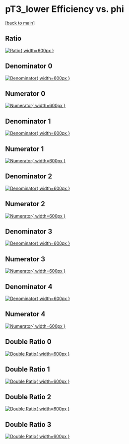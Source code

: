 # pT3_lower Efficiency vs. phi

[[back to main](./)]



## Ratio

[![Ratio](../mtv/var/pT3_lower_base_11_0_eff_phi.png){ width=600px }](../mtv/var/pT3_lower_base_11_0_eff_phi.pdf)

## Denominator 0

[![Denominator](../mtv/den/pT3_lower_base_11_0_eff_phi_den0.png){ width=600px }](../mtv/den/pT3_lower_base_11_0_eff_phi_den0.pdf)

## Numerator 0

[![Numerator](../mtv/num/pT3_lower_base_11_0_eff_phi_num0.png){ width=600px }](../mtv/num/pT3_lower_base_11_0_eff_phi_num0.pdf)

## Denominator 1

[![Denominator](../mtv/den/pT3_lower_base_11_0_eff_phi_den1.png){ width=600px }](../mtv/den/pT3_lower_base_11_0_eff_phi_den1.pdf)

## Numerator 1

[![Numerator](../mtv/num/pT3_lower_base_11_0_eff_phi_num1.png){ width=600px }](../mtv/num/pT3_lower_base_11_0_eff_phi_num1.pdf)

## Denominator 2

[![Denominator](../mtv/den/pT3_lower_base_11_0_eff_phi_den2.png){ width=600px }](../mtv/den/pT3_lower_base_11_0_eff_phi_den2.pdf)

## Numerator 2

[![Numerator](../mtv/num/pT3_lower_base_11_0_eff_phi_num2.png){ width=600px }](../mtv/num/pT3_lower_base_11_0_eff_phi_num2.pdf)

## Denominator 3

[![Denominator](../mtv/den/pT3_lower_base_11_0_eff_phi_den3.png){ width=600px }](../mtv/den/pT3_lower_base_11_0_eff_phi_den3.pdf)

## Numerator 3

[![Numerator](../mtv/num/pT3_lower_base_11_0_eff_phi_num3.png){ width=600px }](../mtv/num/pT3_lower_base_11_0_eff_phi_num3.pdf)

## Denominator 4

[![Denominator](../mtv/den/pT3_lower_base_11_0_eff_phi_den4.png){ width=600px }](../mtv/den/pT3_lower_base_11_0_eff_phi_den4.pdf)

## Numerator 4

[![Numerator](../mtv/num/pT3_lower_base_11_0_eff_phi_num4.png){ width=600px }](../mtv/num/pT3_lower_base_11_0_eff_phi_num4.pdf)

## Double Ratio 0

[![Double Ratio](../mtv/ratio/pT3_lower_base_11_0_eff_phi_ratio0.png){ width=600px }](../mtv/ratio/pT3_lower_base_11_0_eff_phi_ratio0.pdf)

## Double Ratio 1

[![Double Ratio](../mtv/ratio/pT3_lower_base_11_0_eff_phi_ratio1.png){ width=600px }](../mtv/ratio/pT3_lower_base_11_0_eff_phi_ratio1.pdf)

## Double Ratio 2

[![Double Ratio](../mtv/ratio/pT3_lower_base_11_0_eff_phi_ratio2.png){ width=600px }](../mtv/ratio/pT3_lower_base_11_0_eff_phi_ratio2.pdf)

## Double Ratio 3

[![Double Ratio](../mtv/ratio/pT3_lower_base_11_0_eff_phi_ratio3.png){ width=600px }](../mtv/ratio/pT3_lower_base_11_0_eff_phi_ratio3.pdf)

